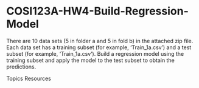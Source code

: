 # COSI123A-HW4-Build-Regression-Model
There are 10 data sets (5 in folder a and 5 in fold b) in the attached zip file. Each data set has a training subset (for example, ‘Train_1a.csv’) and a test subset (for example, ‘Train_1a.csv’). Build a regression model using the training subset and apply the model to the test subset to obtain the predictions.

Topics
Resources
